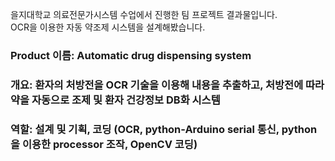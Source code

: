 을지대학교 의료전문가시스템 수업에서 진행한 팀 프로젝트 결과물입니다.  
OCR을 이용한 자동 약조제 시스템을 설계해봤습니다.

### Product 이름: Automatic drug dispensing system  

### 개요: 환자의 처방전을 OCR 기술을 이용해 내용을 추출하고, 처방전에 따라 약을 자동으로 조제 및 환자 건강정보 DB화 시스템

### 역할: 설계 및 기획, 코딩 (OCR, python-Arduino serial 통신, python을 이용한 processor 조작, OpenCV 코딩)  
